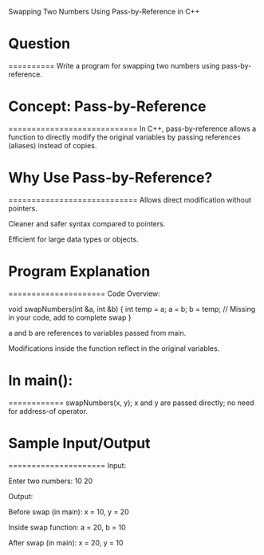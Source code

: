 Swapping Two Numbers Using Pass-by-Reference in C++

# Question
==========
Write a program for swapping two numbers using pass-by-reference.



# Concept: Pass-by-Reference
============================
In C++, pass-by-reference allows a function to directly modify the original variables by passing references (aliases) instead of copies.



# Why Use Pass-by-Reference?
============================
Allows direct modification without pointers.

Cleaner and safer syntax compared to pointers.

Efficient for large data types or objects.


# Program Explanation
=====================
Code Overview:

void swapNumbers(int &a, int &b) {
    int temp = a;
    a = b;
    b = temp; // Missing in your code, add to complete swap
}

a and b are references to variables passed from main.

Modifications inside the function reflect in the original variables.



# In main():
============
swapNumbers(x, y);
x and y are passed directly; no need for address-of operator.



# Sample Input/Output
=====================
Input:

Enter two numbers: 10 20

Output:

Before swap (in main):
x = 10, y = 20

Inside swap function:
a = 20, b = 10

After swap (in main):
x = 20, y = 10
